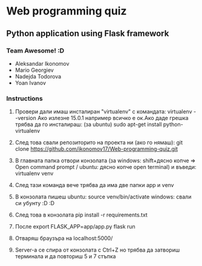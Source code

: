 # Web programming quiz
## Python application using Flask framework

### Team Awesome! :D

* Aleksandar Ikonomov
* Mario Georgiev
* Nadejda Todorova
* Yoan Ivanov

### Instructions
1. Провери дали имаш инсталиран "virtualenv" с командата:
virtualenv --version
Aко излезне 15.0.1 например всичко е ок.Ако даде грешка трябва да го инсталираш:
(за ubuntu)
sudo apt-get install python-virtualenv

2. След това свали репозиторито на проекта ни (ако го нямаш):
git clone https://github.com/ikonomov17/Web-programming-quiz.git

3. В главната папка отвори конзолата 
(за windows: shift+дясно копче => Open command prompt /
ubuntu: дясно копче open terminal)
и въведи:
virtualenv venv

4. След тази команда вече трябва да има две папки app и venv

5. В конзолата пишеш 
ubuntu:
source venv/bin/activate
windows:
свали си убунту :D :D 

6. След това в конзолата
pip install -r requirements.txt

7. После 
export FLASK_APP=app/app.py
flask run

8. Отваряш браузъра на localhost:5000/

9. Server-a се спира от конзолата с Ctrl+Z но трябва да затвориш терминала и да повториш 5 и 7 стъпка 
